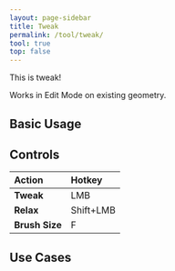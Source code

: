 ```yaml
---
layout: page-sidebar
title: Tweak
permalink: /tool/tweak/
tool: true
top: false
---
```


This is tweak!

Works in Edit Mode on existing geometry.

## Basic Usage

## Controls

| Action | Hotkey |
| :------ | :------ |
| **Tweak** | LMB |
| **Relax** | Shift+LMB |
| **Brush Size** | F |

## Use Cases
